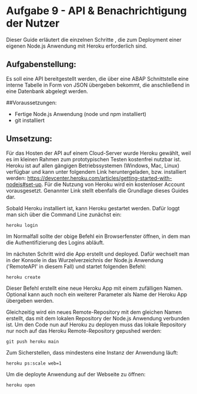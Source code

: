# Aufgabe 9 - API & Benachrichtigung der Nutzer
Dieser Guide erläutert die einzelnen Schritte , die zum Deployment einer eigenen Node.js Anwendung mit Heroku erforderlich sind.
## Aufgabenstellung:
Es soll eine API bereitgestellt werden, die über eine ABAP Schnittstelle eine interne Tabelle in Form von JSON übergeben bekommt,
die anschließend in eine Datenbank abgelegt werden.


##Voraussetzungen:
- Fertige Node.js Anwendung (node und npm installiert)
- git installiert

## Umsetzung:
Für das Hosten der API auf einem Cloud-Server wurde Heroku gewählt, weil es im kleinen Rahmen zum prototypischen Testen kostenfrei nutzbar ist.
Heroku ist auf allen gängigen Betriebssystemen (Windows, Mac, Linux) verfügbar und kann unter folgendem Link heruntergeladen, bzw. installiert werden: https://devcenter.heroku.com/articles/getting-started-with-nodejs#set-up.
Für die Nutzung von Heroku wird ein kostenloser Account vorausgesetzt. Genannter Link stellt ebenfalls die Grundlage dieses Guides dar.

Sobald Heroku installiert ist, kann Heroku gestartet werden. Dafür loggt man sich über die Command Line zunächst ein:

```shell
heroku login
```
Im Normalfall sollte der obige Befehl ein Browserfenster öffnen, in dem man die Authentifizierung des Logins abläuft.


Im nächsten Schritt wird die App erstellt und deployed. Dafür wechselt man in der Konsole in das Wurzelverzeichnis der Node.js Anwendung ('RemoteAPI' in diesem Fall) und startet folgenden Befehl:
```shell
heroku create
```
Dieser Befehl erstellt eine neue Heroku App mit einem zufälligen Namen. Optional kann auch noch ein weiterer Parameter als Name der Heroku App übergeben werden.

Gleichzeitig wird ein neues Remote-Repository mit dem gleichen Namen erstellt, das mit dem lokalen Repository der Node.js Anwendung verbunden ist.
Um den Code nun auf Heroku zu deployen muss das lokale Repository nur noch auf das Heroku Remote-Repository gepushed werden:
```shell
git push heroku main
```
Zum Sicherstellen, dass mindestens eine Instanz der Anwendung läuft:

```shell
heroku ps:scale web=1
```
Um die deployte Anwendung auf der Webseite zu öffnen:
```shell
heroku open
```
